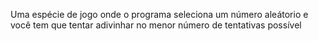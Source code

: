 Uma espécie de jogo onde o programa seleciona um número aleátorio e você tem que tentar adivinhar no menor número de tentativas possível
